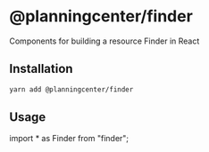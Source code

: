 # @planningcenter/finder

Components for building a resource Finder in React

## Installation
```bash
yarn add @planningcenter/finder
```

## Usage
import * as Finder from "finder";